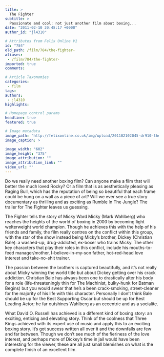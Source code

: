 ```yaml
---
title: >
  The Fighter
subtitle: >
  Passionate and cool: not just another film about boxing...
date: "2011-02-10 20:48:17 +0000"
author_id: "jl4310"

# Attributes from Felix Online V1
id: "784"
old_path: /film/784/the-fighter-
aliases:
 - /film/784/the-fighter-
imported: true
comments:

# Article Taxonomies
categories:
 - film
tags:
authors:
 - jl4310
highlights:

# Homepage control params
headline: true
featured: true

# Image metadata
image_path: "http://felixonline.co.uk/img/upload/201102102045-dr910-thefight.jpg"
image_caption: >

image_width: "602"
image_height: "375"
image_attribution: ""
image_attribution_link: ""
video_url: ""
---
```


Do we really need another boxing film? Can anyone make a film that will better the much loved Rocky? Or a film that is as aesthetically pleasing as Raging Bull, which has the reputation of being so beautiful that each frame could be hung on a wall as a piece of art? Will we ever see a true story documentary as thrilling and as exciting as Rumble In The Jungle? The trailer for The Fighter leaves us guessing.

The Fighter tells the story of Micky Ward Micky (Mark Wahlberg) who reaches the heights of the world of boxing in 2000 by becoming light welterweight world champion. Though he achieves this with the help of his friends and family, the film really centres on the conflict within this group, with the star of the show instead being Micky’s brother, Dickey (Christian Bale): a washed-up, drug-addicted, ex-boxer who trains Micky. The other key characters that play their roles in this conflict, include his mouths-to-feed manager/mother, I-believe-in-my-son father, hot-red-head love interest and take-no-shit trainer.

The passion between the brothers is captured beautifully, and it’s not really about Micky winning the world title but about Dickey getting over his crack addiction. Christian Bale has always been one to drastically alter his body for a role (life-threateningly thin for The Machinist, bulky-hunk for Batman Begins) but you would swear that he’s a been crack-smoking, street-cleaner for the majority of his life with this character. Personally I don’t think Bale should be up for the Best Supporting Oscar but should be up for Best Leading Actor; he far outshines Wahlberg as an eccentric and as a socialite.

What David O. Russell has achieved is a different kind of boxing story: an exciting, enticing and elevating story. Think of the coolness that Three Kings achieved with its expert use of music and apply this to an exciting boxing story. It’s got success written all over it and the downfalls are few and far between. Though we don’t see much of the fieriness of the love interest, and perhaps more of Dickey’s time in jail would have been interesting for the viewer, these are all just small blemishes on what is the complete finish of an excellent film.
